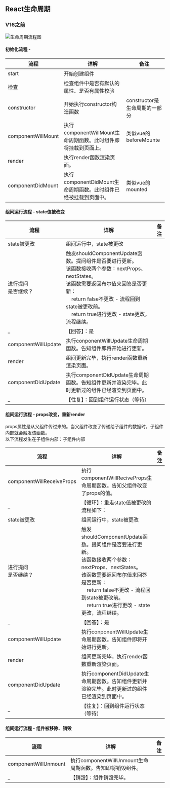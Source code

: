 ## React生命周期

### V16之前
![生命周期流程图](https://github.com/xingorg1/JuFengGuo/blob/master/advanceCourse/react/2-react_study/src/assets/images/lifeCycle.png?raw=true)

#### 初始化流程 - 
流程 | 详解 | 备注 
-- | -- | -- 
start	| 开始创建组件  | 
检查 | 	检查组件中是否有默认的属性、是否有属性校验 | 
constructor	| 开始执行constructor构造函数  | constructor是生命周期的一部分
componentWillMount |	执行componentWillMount生命周期函数。此时组件即将挂载到页面上。 | 类似vue的beforeMounte 
render |	执行render函数渲染页面。 |  
componentDidMount |	执行componentDidMount生命周期函数。此时组件已经被挂载到页面中。 | 类似vue的mounted 

#### 组间运行流程 - state值被改变
流程 | 详解 | 备注 
-- | -- | -- 
state被更改 |	组间运行中，state被更改 | 
进行提问<br/>是否继续？ |	触发shouldComponentUpdate函数。提问组件是否要进行更新。<br/>该函数接收两个参数：nextProps、nextStates。<br/>该函数需要返回布尔值来回答是否更新：<br/>&nbsp;&nbsp;&nbsp;&nbsp;return false不更改 - 流程回到state被更改前。<br/>&nbsp;&nbsp;&nbsp;&nbsp;return true进行更改 - state更改，流程继续。
  _ |【回答】：是 | 
componentWillUpdate |	执行conponentWillUpdate生命周期函数。告知组件即将开始进行更新。 | 
render |	组间更新完毕，执行render函数重新渲染页面。 | 
componentDidUpdate |	执行componentDidUpdate生命周期函数。告知组件更新并渲染完毕。此时更新过的组件已经渲染到页面中。 | 
  _ |【往复】：回到组件运行状态（等待） | 

#### 组间运行流程 - props改变，重新render
props属性是从父组件传过来的。当父组件改变了传递给子组件的数据时，子组件内部就会触发该函数。  
以下流程发生在子组件内部：子组件内部  

流程 | 详解 | 备注 
-- | -- | -- 
componentWillReceiveProps |	执行componentWillReciveProps生命周期函数。告知父组件改变了props的值。|  
 _ | 【循环】：重走state值被更改的流程如下：| 
state被更改 |	组间运行中，state被更改 | 
进行提问<br/>是否继续？ |	触发shouldComponentUpdate函数。提问组件是否要进行更新。<br/>该函数接收两个参数：nextProps、nextStates。<br/>该函数需要返回布尔值来回答是否更新：<br/>&nbsp;&nbsp;&nbsp;&nbsp;return false不更改 - 流程回到state被更改前。<br/>&nbsp;&nbsp;&nbsp;&nbsp;return true进行更改 - state更改，流程继续。
 _ |【回答】：是 |
componentWillUpdate |	执行conponentWillUpdate生命周期函数。告知组件即将开始进行更新。 | 
render |	组间更新完毕，执行render函数重新渲染页面。 | 
componentDidUpdate |	执行componentDidUpdate生命周期函数。告知组件更新并渲染完毕。此时更新过的组件已经渲染到页面中。 | 
 _ |【往复】：回到组件运行状态（等待） | 

#### 组间运行流程 - 组件被移除、销毁
流程 | 详解 | 备注 
-- | -- | -- 
componentWillUnmount |	执行componentWillUnmount生命周期函数。告知即将销毁组件。|
 _ |【销毁】：组件销毁完毕。|
